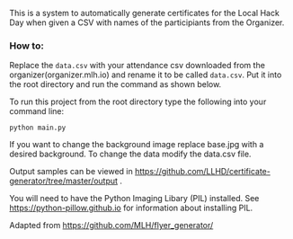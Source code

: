 This is a system to automatically generate certificates for the Local Hack Day when given a CSV with names of the participiants from the Organizer.

### How to:
Replace the ```data.csv``` with your attendance csv downloaded from the organizer(organizer.mlh.io) and rename it to be called ```data.csv```. Put it into the root directory and run the command as shown below.

To run this project from the root directory type the following into your command line: 

```python main.py```

If you want to change the background image replace base.jpg with a desired background. To change the data modify the data.csv file. 

Output samples can be viewed in https://github.com/LLHD/certificate-generator/tree/master/output . 

You will need to have the Python Imaging Libary (PIL) installed. See https://python-pillow.github.io for information about installing PIL.

Adapted from https://github.com/MLH/flyer_generator/
